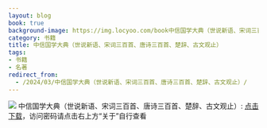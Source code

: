 ```yaml
---
layout: blog
book: true
background-image: https://img.locyoo.com/book中信国学大典（世说新语、宋词三百首、唐诗三百首、楚辞、古文观止）.jpg
category: 书籍
title: 中信国学大典（世说新语、宋词三百首、唐诗三百首、楚辞、古文观止）
tags:
- 书籍
- 名著
redirect_from:
  - /2024/03/中信国学大典（世说新语、宋词三百首、唐诗三百首、楚辞、古文观止）/
---
```

![](https://img.locyoo.com/book中信国学大典（世说新语、宋词三百首、唐诗三百首、楚辞、古文观止）.jpg)
中信国学大典（世说新语、宋词三百首、唐诗三百首、楚辞、古文观止）: <a name = "ref1" href="https://url18.ctfile.com/f/50983618-1380049558-7c5b23?p=3619">点击下载</a>，访问密码请点击右上方“关于”自行查看